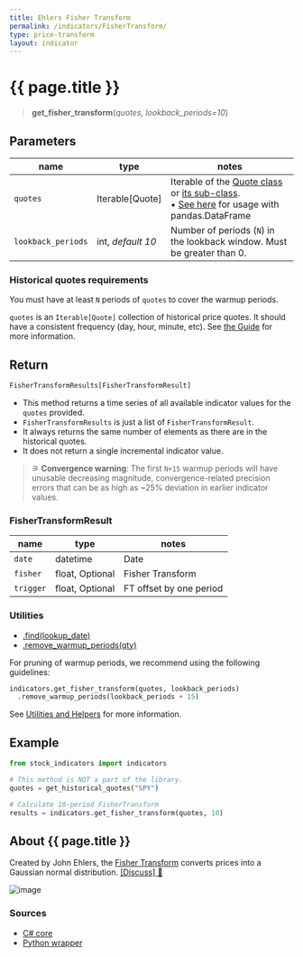 ```yaml
---
title: Ehlers Fisher Transform
permalink: /indicators/FisherTransform/
type: price-transform
layout: indicator
---
```


# {{ page.title }}

><span class="indicator-syntax">**get_fisher_transform**(*quotes, lookback_periods=10*)</span>

## Parameters

| name | type | notes
| -- |-- |--
| `quotes` | Iterable[Quote] | Iterable of the [Quote class]({{site.baseurl}}/guide/#historical-quotes) or [its sub-class]({{site.baseurl}}/guide/#using-custom-quote-classes). <br><span class='qna-dataframe'> • [See here]({{site.baseurl}}/guide/#using-pandasdataframe) for usage with pandas.DataFrame</span>
| `lookback_periods` | int, *default 10* | Number of periods (`N`) in the lookback window.  Must be greater than 0.

### Historical quotes requirements

You must have at least `N` periods of `quotes` to cover the warmup periods.

`quotes` is an `Iterable[Quote]` collection of historical price quotes.  It should have a consistent frequency (day, hour, minute, etc).  See [the Guide]({{site.baseurl}}/guide/#historical-quotes) for more information.

## Return

```python
FisherTransformResults[FisherTransformResult]
```

- This method returns a time series of all available indicator values for the `quotes` provided.
- `FisherTransformResults` is just a list of `FisherTransformResult`.
- It always returns the same number of elements as there are in the historical quotes.
- It does not return a single incremental indicator value.

>&#9886; **Convergence warning**: The first `N+15` warmup periods will have unusable decreasing magnitude, convergence-related precision errors that can be as high as ~25% deviation in earlier indicator values.

### FisherTransformResult

| name | type | notes
| -- |-- |--
| `date` | datetime | Date
| `fisher` | float, Optional | Fisher Transform
| `trigger` | float, Optional | FT offset by one period

### Utilities

- [.find(lookup_date)]({{site.baseurl}}/utilities#find-indicator-result-by-date)
- [.remove_warmup_periods(qty)]({{site.baseurl}}/utilities#remove-warmup-periods)

For pruning of warmup periods, we recommend using the following guidelines:

```python
indicators.get_fisher_transform(quotes, lookback_periods)
  .remove_warmup_periods(lookback_periods + 15)
```

See [Utilities and Helpers]({{site.baseurl}}/utilities#utilities-for-indicator-results) for more information.

## Example

```python
from stock_indicators import indicators

# This method is NOT a part of the library.
quotes = get_historical_quotes("SPY")

# Calculate 10-period FisherTransform
results = indicators.get_fisher_transform(quotes, 10)
```

## About {{ page.title }}

Created by John Ehlers, the [Fisher Transform](https://www.investopedia.com/terms/f/fisher-transform.asp) converts prices into a Gaussian normal distribution.
[[Discuss] &#128172;]({{site.dotnet.repo}}/discussions/409 "Community discussion about this indicator")

![image]({{site.dotnet.charts}}/FisherTransform.png)

### Sources

- [C# core]({{site.dotnet.src}}/e-k/FisherTransform/FisherTransform.Series.cs)
- [Python wrapper]({{site.python.src}}/fisher_transform.py)
